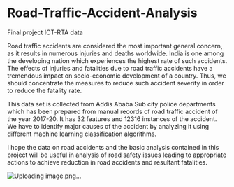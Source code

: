 # Road-Traffic-Accident-Analysis
Final project ICT-RTA data


Road traffic accidents are considered the most important general concern, as it results in numerous injuries and deaths worldwide. India is one among the developing nation which experiences the highest rate of such accidents. The effects of injuries and fatalities due to road traffic accidents have a tremendous impact on socio-economic development of a country.  Thus, we should concentrate the measures to reduce such accident severity in order to reduce the fatality rate.

   This data set is collected from Addis Ababa Sub city police departments which has been prepared 
   from manual records of road traffic accident of the year 2017-20. It has 32 features 
   and 12316 instances of the accident. We have to identify major causes of the accident by analyzing it using different machine learning classification algorithms.

I hope the data on road accidents and the basic analysis contained in this project will be useful in analysis of road safety issues leading to appropriate actions to achieve reduction in road accidents and resultant fatalities.

![Uploading image.png…]()

